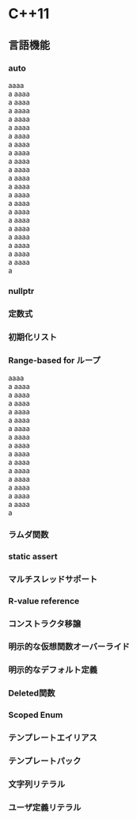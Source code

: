 # C++11

## 言語機能

### auto
aaaa <BR>
a
aaaa <BR>
a
aaaa <BR>
a
aaaa <BR>
a
aaaa <BR>
a
aaaa <BR>
a
aaaa <BR>
a
aaaa <BR>
a
aaaa <BR>
a
aaaa <BR>
a
aaaa <BR>
a
aaaa <BR>
a
aaaa <BR>
a
aaaa <BR>
a
aaaa <BR>
a
aaaa <BR>
a
aaaa <BR>
a
aaaa <BR>
a
aaaa <BR>
a
aaaa <BR>
a
aaaa <BR>
a
aaaa <BR>
a

### nullptr
### 定数式
### 初期化リスト
### Range-based for ループ
aaaa <BR>
a
aaaa <BR>
a
aaaa <BR>
a
aaaa <BR>
a
aaaa <BR>
a
aaaa <BR>
a
aaaa <BR>
a
aaaa <BR>
a
aaaa <BR>
a
aaaa <BR>
a
aaaa <BR>
a
aaaa <BR>
a
aaaa <BR>
a
aaaa <BR>
a
aaaa <BR>
a
aaaa <BR>
a

### ラムダ関数
### static assert
### マルチスレッドサポート
### R-value reference
### コンストラクタ移譲
### 明示的な仮想関数オーバーライド
### 明示的なデフォルト定義
### Deleted関数
### Scoped Enum
### テンプレートエイリアス
### テンプレートパック
### 文字列リテラル
### ユーザ定義リテラル
